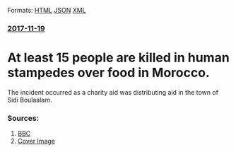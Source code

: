 
Formats: [HTML](/news/2017/11/19/at-least-15-people-are-killed-in-human-stampedes-over-food-in-morocco.html)  [JSON](/news/2017/11/19/at-least-15-people-are-killed-in-human-stampedes-over-food-in-morocco.json)  [XML](/news/2017/11/19/at-least-15-people-are-killed-in-human-stampedes-over-food-in-morocco.xml)  

### [2017-11-19](/news/2017/11/19/index.md)

# At least 15 people are killed in human stampedes over food in Morocco. 

The incident occurred as a charity aid was distributing aid in the town of Sidi Boulaalam.


### Sources:

1. [BBC](http://www.bbc.com/news/world-africa-42044887)
1. [Cover Image](https://ichef-1.bbci.co.uk/news/1024/cpsprodpb/1AEB/production/_98819860_morocco11-11_sidi_boulaalam.png)
